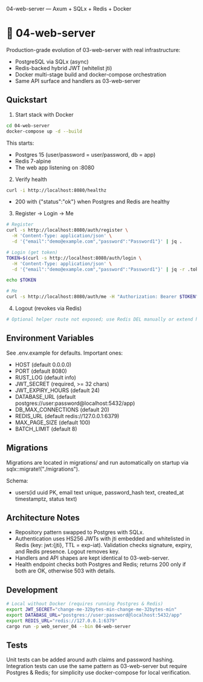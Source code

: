 04-web-server — Axum + SQLx + Redis + Docker

# 🚀 04-web-server

Production-grade evolution of 03-web-server with real infrastructure:
- PostgreSQL via SQLx (async)
- Redis-backed hybrid JWT (whitelist jti)
- Docker multi-stage build and docker-compose orchestration
- Same API surface and handlers as 03-web-server

## Quickstart

1) Start stack with Docker

```bash
cd 04-web-server
docker-compose up -d --build
```

This starts:
- Postgres 15 (user/password = user/password, db = app)
- Redis 7-alpine
- The web app listening on :8080

2) Verify health

```bash
curl -i http://localhost:8080/healthz
```
- 200 with {"status":"ok"} when Postgres and Redis are healthy

3) Register → Login → Me

```bash
# Register
curl -s http://localhost:8080/auth/register \
  -H 'Content-Type: application/json' \
  -d '{"email":"demo@example.com","password":"Password1"}' | jq .

# Login (get token)
TOKEN=$(curl -s http://localhost:8080/auth/login \
  -H 'Content-Type: application/json' \
  -d '{"email":"demo@example.com","password":"Password1"}' | jq -r .token)

echo $TOKEN

# Me
curl -s http://localhost:8080/auth/me -H "Authorization: Bearer $TOKEN" | jq .
```

4) Logout (revokes via Redis)

```bash
# Optional helper route not exposed; use Redis DEL manually or extend handler to call auth.logout
```

## Environment Variables

See .env.example for defaults. Important ones:
- HOST (default 0.0.0.0)
- PORT (default 8080)
- RUST_LOG (default info)
- JWT_SECRET (required, >= 32 chars)
- JWT_EXPIRY_HOURS (default 24)
- DATABASE_URL (default postgres://user:password@localhost:5432/app)
- DB_MAX_CONNECTIONS (default 20)
- REDIS_URL (default redis://127.0.0.1:6379)
- MAX_PAGE_SIZE (default 100)
- BATCH_LIMIT (default 8)

## Migrations

Migrations are located in migrations/ and run automatically on startup via sqlx::migrate!("./migrations").

Schema:
- users(id uuid PK, email text unique, password_hash text, created_at timestamptz, status text)

## Architecture Notes

- Repository pattern swapped to Postgres with SQLx.
- Authentication uses HS256 JWTs with jti embedded and whitelisted in Redis (key: jwt:{jti}, TTL = exp-iat). Validation checks signature, expiry, and Redis presence. Logout removes key.
- Handlers and API shapes are kept identical to 03-web-server.
- Health endpoint checks both Postgres and Redis; returns 200 only if both are OK, otherwise 503 with details.

## Development

```bash
# Local without Docker (requires running Postgres & Redis)
export JWT_SECRET="change-me-32bytes-min-change-me-32bytes-min"
export DATABASE_URL="postgres://user:password@localhost:5432/app"
export REDIS_URL="redis://127.0.0.1:6379"
cargo run -p web_server_04 --bin 04-web-server
```

## Tests

Unit tests can be added around auth claims and password hashing. Integration tests can use the same pattern as 03-web-server but require Postgres & Redis; for simplicity use docker-compose for local verification.
